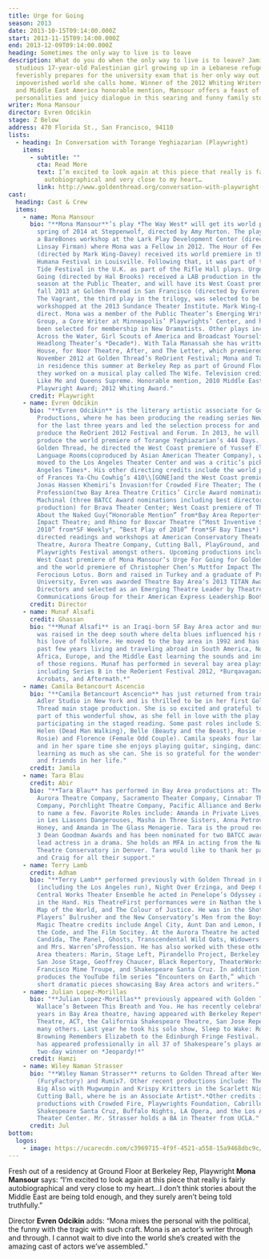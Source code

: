 ```yaml
---
title: Urge for Going
season: 2013
date: 2013-10-15T09:14:00.000Z
start: 2013-11-15T09:14:00.000Z
end: 2013-12-09T09:14:00.000Z
heading: Sometimes the only way to live is to leave
description: What do you do when the only way to live is to leave? Jamila, a
  studious 17-year-old Palestinian girl growing up in a Lebanese refugee camp,
  feverishly prepares for the university exam that is her only way out of the
  impoverished world she calls home. Winner of the 2012 Whiting Writers’ Prize
  and Middle East America honorable mention, Mansour offers a feast of
  personalities and juicy dialogue in this searing and funny family story.
writer: Mona Mansour
director: Evren Odcikin
stage: Z Below
address: 470 Florida St., San Francisco, 94110
lists:
  - heading: In Conversation with Torange Yeghiazarian (Playwright)
    items:
      - subtitle: ""
        cta: Read More
        text: I’m excited to look again at this piece that really is fairly
          autobiographical and very close to my heart…
        link: http://www.goldenthread.org/conversation-with-playwright-mona-mansour-by-torange-yeghiazarian/
cast:
  heading: Cast & Crew
  items:
    - name: Mona Mansour
      bio: "**Mona Mansour**’s play *The Way West* will get its world premiere in
        spring of 2014 at Steppenwolf, directed by Amy Morton. The play received
        a BareBones workshop at the Lark Play Development Center (directed by
        Linsay Firman) where Mona was a Fellow in 2012. The Hour of Feeling
        (directed by Mark Wing-Davey) received its world premiere in the 2012
        Humana Festival in Louisville. Following that, it was part of the High
        Tide Festival in the U.K. as part of the Rifle Hall plays. Urge for
        Going (directed by Hal Brooks) received a LAB production in the 2011
        season at the Public Theater, and will have its West Coast premiere in
        fall 2013 at Golden Thread in San Francisco (directed by Evren Odcikin).
        The Vagrant, the third play in the trilogy, was selected to be
        workshopped at the 2013 Sundance Theater Institute. Mark Wing-Davey will
        direct. Mona was a member of the Public Theater’s Emerging Writers
        Group, a Core Writer at Minneapolis’ Playwrights’ Center, and has just
        been selected for membership in New Dramatists. Other plays include
        Across the Water, Girl Scouts of America and Broadcast Yourself (part of
        Headlong Theater’s *Decade*). With Tala Manassah she has written The
        House, for Noor Theatre, After, and The Letter, which premiered in
        November 2012 at Golden Thread’s ReOrient Festival; Mona and Tala were
        in residence this summer at Berkeley Rep as part of Ground Floor, where
        they worked on a musical play called The Wife. Television credits: Dead
        Like Me and Queens Supreme. Honorable mention, 2010 Middle East America
        Playwright Award; 2012 Whiting Award."
      credit: Playwright
    - name: Evren Odcikin
      bio: "**Evren Odcikin** is the literary artistic associate for Golden Thread
        Productions, where he has been producing the reading series New Threads
        for the last three years and led the selection process for and helped
        produce the ReOrient 2012 Festival and Forum. In 2013, he will also
        produce the world premiere of Torange Yeghiazarian’s 444 Days. For
        Golden Thread, he directed the West Coast premiere of Yussef El Guindi’s
        Language Rooms(coproduced by Asian American Theater Company), which
        moved to the Los Angeles Theater Center and was a critic’s pick for*Los
        Angeles Times*. His other directing credits include the world premiere
        of Frances Ya-Chu Cowhig’s 410\\[GONE]and the West Coast premiere of
        Jonas Hassen Khemiri’s Invasion!for Crowded Fire Theater; The Oldest
        Profession(two Bay Area Theatre Critics’ Circle Award nominations) and
        Machinal (three BATCC Award nominations including best director and best
        production) for Brava Theater Center; West Coast premiere of The Play
        About the Naked Guy(“Honorable Mention” from*Bay Area Reporter*) for
        Impact Theatre; and Rhino for Boxcar Theatre (“Most Inventive Staging of
        2010” from*SF Weekly*, “Best Play of 2010” from*SF Bay Times*). He has
        directed readings and workshops at American Conservatory Theater, Magic
        Theatre, Aurora Theatre Company, Cutting Ball, PlayGround, and Bay Area
        Playwrights Festival amongst others. Upcoming productions include the
        West Coast premiere of Mona Mansour’s Urge For Going for Golden Thread
        and the world premiere of Christopher Chen’s Muttfor Impact Theatre and
        Ferocious Lotus. Born and raised in Turkey and a graduate of Princeton
        University, Evren was awarded Theatre Bay Area’s 2013 TITAN Award for
        Directors and selected as an Emerging Theatre Leader by Theatre
        Communications Group for their American Express Leadership Bootcamp."
      credit: Director
    - name: Munaf Alsafi
      credit: Ghassan
      bio: "**Munaf Alsafi** is an Iraqi-born SF Bay Area actor and musician. Munaf
        was raised in the deep south where delta blues influenced his music and
        his love of folklore. He moved to the bay area in 1992 and has spent the
        past few years living and traveling abroad in South America, North
        Africa, Europe, and the Middle East learning the sounds and instruments
        of those regions. Munaf has performed in several bay area plays
        including Series B in the ReOerient Festival 2012, *Burqavaganza, 10
        Acrobats, and Aftermath.*"
    - name: Camila Betancourt Ascencio
      bio: "**Camila Betancourt Ascencio** has just returned from training at Stella
        Adler Studio in New York and is thrilled to be in her first Golden
        Thread main stage production. She is so excited and grateful to be a
        part of this wonderful show, as she fell in love with the play after
        participating in the staged reading. Some past roles include Sister
        Helen (Dead Man Walking), Belle (Beauty and the Beast), Rosie (Really
        Rosie) and Florence (Female Odd Couple). Camila speaks four languages
        and in her spare time she enjoys playing guitar, singing, dancing and
        learning as much as she can. She is so grateful for the wonderful family
        and friends in her life."
      credit: Jamila
    - name: Tara Blau
      credit: Abir
      bio: "**Tara Blau** has performed in Bay Area productions at: TheatreWorks,
        Aurora Theatre Company, Sacramento Theater Company, Cinnabar Theatre
        Company, Porchlight Theatre Company, Pacific Alliance and Berkeley Rep
        to name a few. Favorite Roles include: Amanda in Private Lives, Meurtuil
        in Les Liasons Dangerouses, Masha in Three Sisters, Anna Petrova in Wild
        Honey, and Amanda in The Glass Menagerie. Tara is the proud recipient of
        3 Dean Goodman Awards and has been nominated for two BATCC awards for
        lead actress in a drama. She holds an MFA in acting from the National
        Theatre Conservatory in Denver. Tara would like to thank her parents,
        and Craig for all their support."
    - name: Terry Lamb
      credit: Adham
      bio: "**Terry Lamb** performed previously with Golden Thread in Language Rooms
        (including the Los Angeles run), Night Over Erzinga, and Deep Cut. With
        Central Works Theater Ensemble he acted in Penelope’s Odyssey and Bird
        in the Hand. His TheatreFirst performances were in Nathan the Wise, A
        Map of the World, and The Colour of Justice. He was in the Shotgun
        Players’ Bulrusher and the New Conservatory’s Men from the Boys His
        Magic Theatre credits include Angel City, Aunt Dan and Lemon, Breaking
        the Code, and The Film Socitey. At the Aurora Theatre he acted in
        Candida, The Panel, Ghosts, Transcendental Wild Oats, Widowers’ Houses,
        and Mrs. Warren’sProfession. He has also worked with these other Bay
        Area theaters: Marin, Stage Left, Pirandello Project, Berkeley Jewish,
        San Jose Stage, Geoffrey Chaucer, Black Repertory, TheaterWorks, San
        Francisco Mime Troupe, and Shakespeare Santa Cruz. In addition, Terry
        produces the YouTube film series “Encounters on Earth,” which features
        short dramatic pieces showcasing Bay Area actors and writers."
    - name: Julian Lopez-Morillas
      bio: "**Julian Lopez-Morillas** previously appeared with Golden Thread in Naomi
        Wallace’s Between This Breath and You. He has recently celebrated 40
        years in Bay Area theatre, having appeared with Berkeley Repertory
        Theatre, ACT, the California Shakespeare Theatre, San Jose Repertory and
        many others. Last year he took his solo show, Sleep to Wake: Robert
        Browning Remembers Elizabeth to the Edinburgh Fringe Festival. Julian
        has appeared professionally in all 37 of Shakespeare’s plays and was a
        two-day winner on *Jeopardy!*"
      credit: Hamzi
    - name: Wiley Naman Strasser
      bio: "**Wiley Naman Strasser** returns to Golden Thread after Weeping Willow
        (FuryFactory) and Rumix7. Other recent productions include: The Great
        Big Also with Mugwumpin and Krispy Kritters in the Scarlett Nightwith
        Cutting Ball, where he is an Associate Artist*.*Other credits include
        productions with Crowded Fire, Playwrights Foundation, Cabrillo Stage,
        Shakespeare Santa Cruz, Buffalo Nights, LA Opera, and the Los Angeles
        Theater Center. Mr. Strasser holds a BA in Theater from UCLA."
      credit: Jul
bottom:
  logos:
    - image: https://ucarecdn.com/c3969715-4f9f-4521-a558-15a9468dbc9c/
---
```

Fresh out of a residency at Ground Floor at Berkeley Rep, Playwright **Mona Mansour** says: “I’m excited to look again at this piece that really is fairly autobiographical and very close to my heart…I don’t think stories about the Middle East are being told enough, and they surely aren’t being told truthfully.”

Director **Evren Odcikin** adds: “Mona mixes the personal with the political, the funny with the tragic with such craft. Mona is an actor’s writer through and through. I cannot wait to dive into the world she’s created with the amazing cast of actors we’ve assembled.”